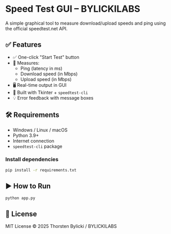 
# Speed Test GUI – BYLICKILABS

A simple graphical tool to measure download/upload speeds and ping using the official speedtest.net API.

## ✅ Features

- ✅ One-click "Start Test" button
- 📶 Measures:
  - Ping (latency in ms)
  - Download speed (in Mbps)
  - Upload speed (in Mbps)
- 🖥 Real-time output in GUI
- 🧰 Built with Tkinter + `speedtest-cli`
- 💡 Error feedback with message boxes

## 🛠 Requirements

- Windows / Linux / macOS
- Python 3.9+
- Internet connection
- `speedtest-cli` package

### Install dependencies

```bash
pip install -r requirements.txt
```

## ▶ How to Run

```bash
python app.py
```

## 🔐 License

MIT License © 2025 Thorsten Bylicki / BYLICKILABS
